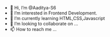 - 👋 Hi, I’m @Aaditya-S6
- 👀 I’m interested in Frontend Development.
- 🌱 I’m currently learning HTML,CSS,Javascript
- 💞️ I’m looking to collaborate on ...
- 📫 How to reach me ...

<!---
Aaditya-S6/Aaditya-S6 is a ✨ special ✨ repository because its `README.md` (this file) appears on your GitHub profile.
You can click the Preview link to take a look at your changes.
--->
